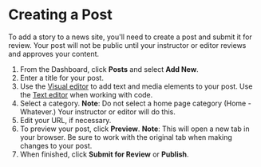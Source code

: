 # Creating a Post

To add a story to a news site, you'll need to create a post and submit it for review. Your post will not be public until your instructor or editor reviews and approves your content.

1. From the Dashboard, click **Posts** and select **Add New**. 
2. Enter a title for your post.
3. Use the [Visual editor](/working-with-text-and-links/working-with-content-in-the-visual-editor.md) to add text and media elements to your post. Use the [Text editor](/working-with-text-and-links/working-with-content-in-the-text-editor.md) when working with code.
4. Select a category. **Note**: Do not select a home page category \(Home - Whatever.\) Your instructor or editor will do this. 
5. Edit your URL, if necessary. 
6. To preview your post, click **Preview**. **Note**: This will open a new tab in your browser. Be sure to work with the original tab when making changes to your post.
7. When finished, click **Submit for Review** or **Publish**. 

